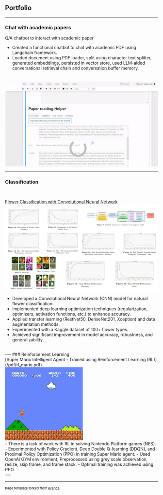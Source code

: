 ## Portfolio

---

### Chat with academic papers
Q/A chatbot to interact with academic paper
<br>
- Created a functional chatbot to chat with academic PDF using Langchain framework.
- Loaded document using PDF loader, split using character text splitter, generated embeddings, persisted in vector store, used LLM-aided conversational retrieval chain and conversation buffer memory.
<br>
<img src="images/chatbot.gif?raw=true"/>

<br>

---
### Classification
<br>

[Flower Classification with Convolutional Neural Network](/pdf/flower_classification.pdf)
<br>
<img src="images/flower_classification.png?raw=true"/>
<br>
- Developed a Convolutional Neural Network (CNN) model for natural flower classification.
- Implemented deep learning optimization techniques (regularization, optimizers, activation functions, etc.) to enhance accuracy.
- Applied transfer learning (RestNet50, DenseNet201, Xception) and data augmentation methods.
- Experimented with a Kaggle dataset of 100+ flower types.
- Achieved significant improvement in model accuracy, robustness, and generalizability.
<br>
---
### Reinforcement Learning
<br>
[Super Mario Intelligent Agent - Trained using Reinforcement Learning (RL)](/pdf/rl_mario.pdf)
<br>
<img src="images/rl_mario.gif?raw=true"/>
<br>
- There is a lack of work with RL in solving Nintendo Platform games (NES).
- Experimented with Policy Gradient, Deep Double Q-learning (DDQN), and Proximal Policy Optimization (PPO) in training Super Mario agent.
- Used OpenAI GYM environment, Preprocessed using grey scale observation, resize, skip frame, and frame stack.
- Optimal training was achieved using PPO.

<br>
---

---
<p style="font-size:11px">Page template forked from <a href="https://github.com/evanca/quick-portfolio">evanca</a></p>
<!-- Remove above link if you don't want to attibute -->
